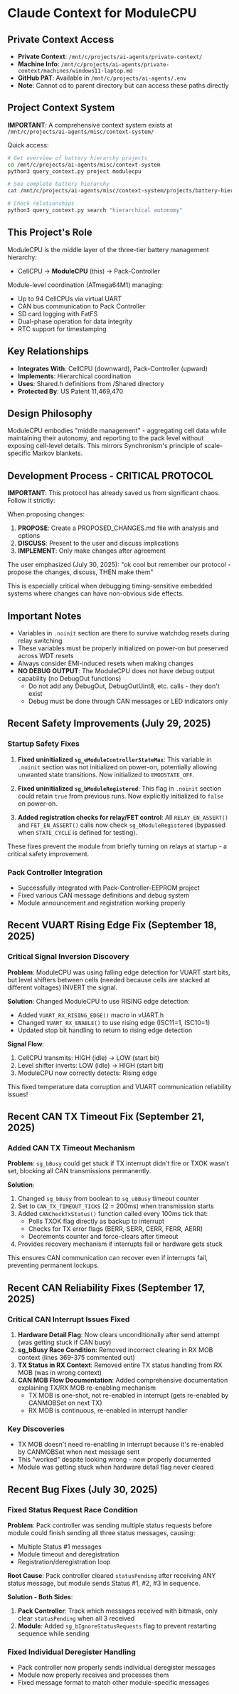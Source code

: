 # Claude Context for ModuleCPU

## Private Context Access
- **Private Context**: `/mnt/c/projects/ai-agents/private-context/`
- **Machine Info**: `/mnt/c/projects/ai-agents/private-context/machines/windows11-laptop.md`
- **GitHub PAT**: Available in `/mnt/c/projects/ai-agents/.env`
- **Note**: Cannot cd to parent directory but can access these paths directly

## Project Context System

**IMPORTANT**: A comprehensive context system exists at `/mnt/c/projects/ai-agents/misc/context-system/`

Quick access:
```bash
# Get overview of battery hierarchy projects
cd /mnt/c/projects/ai-agents/misc/context-system
python3 query_context.py project modulecpu

# See complete battery hierarchy
cat /mnt/c/projects/ai-agents/misc/context-system/projects/battery-hierarchy.md

# Check relationships
python3 query_context.py search "hierarchical autonomy"
```

## This Project's Role

ModuleCPU is the middle layer of the three-tier battery management hierarchy:
- CellCPU → **ModuleCPU** (this) → Pack-Controller

Module-level coordination (ATmega64M1) managing:
- Up to 94 CellCPUs via virtual UART
- CAN bus communication to Pack Controller
- SD card logging with FatFS
- Dual-phase operation for data integrity
- RTC support for timestamping

## Key Relationships
- **Integrates With**: CellCPU (downward), Pack-Controller (upward)
- **Implements**: Hierarchical coordination
- **Uses**: Shared.h definitions from /Shared directory
- **Protected By**: US Patent 11,469,470

## Design Philosophy
ModuleCPU embodies "middle management" - aggregating cell data while maintaining their autonomy, and reporting to the pack level without exposing cell-level details. This mirrors Synchronism's principle of scale-specific Markov blankets.

## Development Process - CRITICAL PROTOCOL
**IMPORTANT**: This protocol has already saved us from significant chaos. Follow it strictly:

When proposing changes:
1. **PROPOSE**: Create a PROPOSED_CHANGES.md file with analysis and options
2. **DISCUSS**: Present to the user and discuss implications  
3. **IMPLEMENT**: Only make changes after agreement

The user emphasized (July 30, 2025): "ok cool but remember our protocol - propose the changes, discuss, THEN make them"

This is especially critical when debugging timing-sensitive embedded systems where changes can have non-obvious side effects.

## Important Notes
- Variables in `.noinit` section are there to survive watchdog resets during relay switching
- These variables must be properly initialized on power-on but preserved across WDT resets
- Always consider EMI-induced resets when making changes
- **NO DEBUG OUTPUT**: The ModuleCPU does not have debug output capability (no DebugOut functions)
  - Do not add any DebugOut, DebugOutUint8, etc. calls - they don't exist
  - Debug must be done through CAN messages or LED indicators only

## Recent Safety Improvements (July 29, 2025)

### Startup Safety Fixes
1. **Fixed uninitialized `sg_eModuleControllerStateMax`**: This variable in `.noinit` section was not initialized on power-on, potentially allowing unwanted state transitions. Now initialized to `EMODSTATE_OFF`.

2. **Fixed uninitialized `sg_bModuleRegistered`**: This flag in `.noinit` section could retain `true` from previous runs. Now explicitly initialized to `false` on power-on.

3. **Added registration checks for relay/FET control**: All `RELAY_EN_ASSERT()` and `FET_EN_ASSERT()` calls now check `sg_bModuleRegistered` (bypassed when `STATE_CYCLE` is defined for testing).

These fixes prevent the module from briefly turning on relays at startup - a critical safety improvement.

### Pack Controller Integration
- Successfully integrated with Pack-Controller-EEPROM project
- Fixed various CAN message definitions and debug system
- Module announcement and registration working properly

## Recent VUART Rising Edge Fix (September 18, 2025)

### Critical Signal Inversion Discovery
**Problem**: ModuleCPU was using falling edge detection for VUART start bits, but level shifters between cells (needed because cells are stacked at different voltages) INVERT the signal.

**Solution**: Changed ModuleCPU to use RISING edge detection:
- Added `VUART_RX_RISING_EDGE()` macro in vUART.h
- Changed `VUART_RX_ENABLE()` to use rising edge (ISC11=1, ISC10=1)
- Updated stop bit handling to return to rising edge detection

**Signal Flow**:
1. CellCPU transmits: HIGH (idle) → LOW (start bit)
2. Level shifter inverts: LOW (idle) → HIGH (start bit)
3. ModuleCPU now correctly detects: Rising edge

This fixed temperature data corruption and VUART communication reliability issues!

## Recent CAN TX Timeout Fix (September 21, 2025)

### Added CAN TX Timeout Mechanism
**Problem**: `sg_bBusy` could get stuck if TX interrupt didn't fire or TXOK wasn't set, blocking all CAN transmissions permanently.

**Solution**:
1. Changed `sg_bBusy` from boolean to `sg_u8Busy` timeout counter
2. Set to `CAN_TX_TIMEOUT_TICKS` (2 = 200ms) when transmission starts
3. Added `CANCheckTxStatus()` function called every 100ms tick that:
   - Polls TXOK flag directly as backup to interrupt
   - Checks for TX error flags (BERR, SERR, CERR, FERR, AERR)
   - Decrements counter and force-clears after timeout
4. Provides recovery mechanism if interrupts fail or hardware gets stuck

This ensures CAN communication can recover even if interrupts fail, preventing permanent lockups.

## Recent CAN Reliability Fixes (September 17, 2025)

### Critical CAN Interrupt Issues Fixed
1. **Hardware Detail Flag**: Now clears unconditionally after send attempt (was getting stuck if CAN busy)
2. **sg_bBusy Race Condition**: Removed incorrect clearing in RX MOB context (lines 369-375 commented out)
3. **TX Status in RX Context**: Removed entire TX status handling from RX MOB (was in wrong context)
4. **CAN MOB Flow Documentation**: Added comprehensive documentation explaining TX/RX MOB re-enabling mechanism
   - TX MOB is one-shot, not re-enabled in interrupt (gets re-enabled by CANMOBSet on next TX)
   - RX MOB is continuous, re-enabled in interrupt handler

### Key Discoveries
- TX MOB doesn't need re-enabling in interrupt because it's re-enabled by CANMOBSet when next message sent
- This "worked" despite looking wrong - now properly documented
- Module was getting stuck when hardware detail flag never cleared

## Recent Bug Fixes (July 30, 2025)

### Fixed Status Request Race Condition
**Problem**: Pack controller was sending multiple status requests before module could finish sending all three status messages, causing:
- Multiple Status #1 messages
- Module timeout and deregistration
- Registration/deregistration loop

**Root Cause**: Pack controller cleared `statusPending` after receiving ANY status message, but module sends Status #1, #2, #3 in sequence.

**Solution - Both Sides**:
1. **Pack Controller**: Track which messages received with bitmask, only clear `statusPending` when all 3 received
2. **Module**: Added `sg_bIgnoreStatusRequests` flag to prevent restarting sequence while sending

### Fixed Individual Deregister Handling
- Pack controller now properly sends individual deregister messages
- Module now properly receives and processes them
- Fixed message format to match other module-specific messages